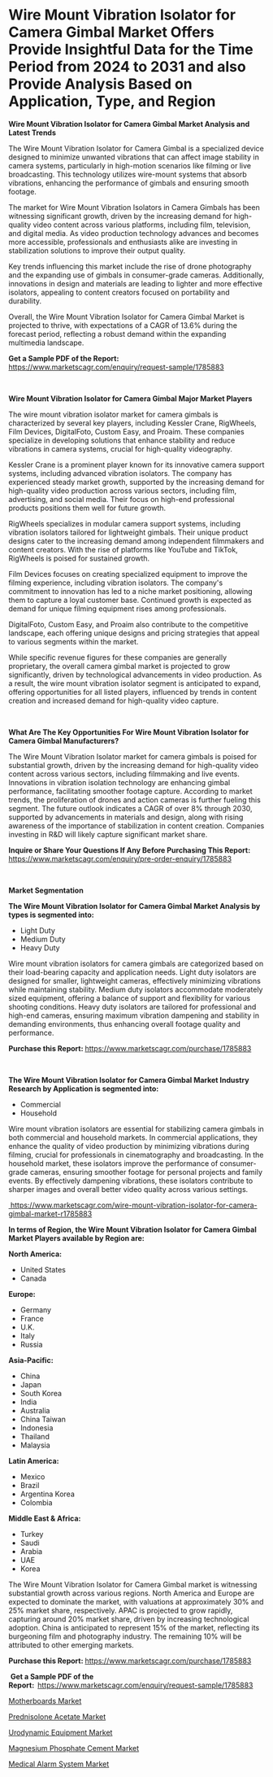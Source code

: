 <p><h1>Wire Mount Vibration Isolator for Camera Gimbal Market Offers Provide Insightful Data for the Time Period from 2024 to 2031 and also Provide Analysis Based on Application, Type, and Region</h1></p><p><strong>Wire Mount Vibration Isolator for Camera Gimbal Market Analysis and Latest Trends</strong></p>
<p><p>The Wire Mount Vibration Isolator for Camera Gimbal is a specialized device designed to minimize unwanted vibrations that can affect image stability in camera systems, particularly in high-motion scenarios like filming or live broadcasting. This technology utilizes wire-mount systems that absorb vibrations, enhancing the performance of gimbals and ensuring smooth footage.</p><p>The market for Wire Mount Vibration Isolators in Camera Gimbals has been witnessing significant growth, driven by the increasing demand for high-quality video content across various platforms, including film, television, and digital media. As video production technology advances and becomes more accessible, professionals and enthusiasts alike are investing in stabilization solutions to improve their output quality. </p><p>Key trends influencing this market include the rise of drone photography and the expanding use of gimbals in consumer-grade cameras. Additionally, innovations in design and materials are leading to lighter and more effective isolators, appealing to content creators focused on portability and durability.</p><p>Overall, the Wire Mount Vibration Isolator for Camera Gimbal Market is projected to thrive, with expectations of a CAGR of 13.6% during the forecast period, reflecting a robust demand within the expanding multimedia landscape.</p></p>
<p><strong>Get a Sample PDF of the Report:&nbsp;</strong> <a href="https://www.marketscagr.com/enquiry/request-sample/1785883?utm_campaign=1472&utm_medium=2&utm_source=Github&utm_content=ia&utm_term=09102024&utm_id=wire-mount-vibration-isolator-for-camera-gimbal">https://www.marketscagr.com/enquiry/request-sample/1785883</a></p>
<p>&nbsp;</p>
<p><strong>Wire Mount Vibration Isolator for Camera Gimbal Major Market Players</strong></p>
<p><p>The wire mount vibration isolator market for camera gimbals is characterized by several key players, including Kessler Crane, RigWheels, Film Devices, DigitalFoto, Custom Easy, and Proaim. These companies specialize in developing solutions that enhance stability and reduce vibrations in camera systems, crucial for high-quality videography.</p><p>Kessler Crane is a prominent player known for its innovative camera support systems, including advanced vibration isolators. The company has experienced steady market growth, supported by the increasing demand for high-quality video production across various sectors, including film, advertising, and social media. Their focus on high-end professional products positions them well for future growth.</p><p>RigWheels specializes in modular camera support systems, including vibration isolators tailored for lightweight gimbals. Their unique product designs cater to the increasing demand among independent filmmakers and content creators. With the rise of platforms like YouTube and TikTok, RigWheels is poised for sustained growth.</p><p>Film Devices focuses on creating specialized equipment to improve the filming experience, including vibration isolators. The company's commitment to innovation has led to a niche market positioning, allowing them to capture a loyal customer base. Continued growth is expected as demand for unique filming equipment rises among professionals.</p><p>DigitalFoto, Custom Easy, and Proaim also contribute to the competitive landscape, each offering unique designs and pricing strategies that appeal to various segments within the market.</p><p>While specific revenue figures for these companies are generally proprietary, the overall camera gimbal market is projected to grow significantly, driven by technological advancements in video production. As a result, the wire mount vibration isolator segment is anticipated to expand, offering opportunities for all listed players, influenced by trends in content creation and increased demand for high-quality video capture.</p></p>
<p>&nbsp;</p>
<p><strong>What Are The Key Opportunities For Wire Mount Vibration Isolator for Camera Gimbal Manufacturers?</strong></p>
<p><p>The Wire Mount Vibration Isolator market for camera gimbals is poised for substantial growth, driven by the increasing demand for high-quality video content across various sectors, including filmmaking and live events. Innovations in vibration isolation technology are enhancing gimbal performance, facilitating smoother footage capture. According to market trends, the proliferation of drones and action cameras is further fueling this segment. The future outlook indicates a CAGR of over 8% through 2030, supported by advancements in materials and design, along with rising awareness of the importance of stabilization in content creation. Companies investing in R&D will likely capture significant market share.</p></p>
<p><strong>Inquire or Share Your Questions If Any Before Purchasing This Report:</strong> <a href="https://www.marketscagr.com/enquiry/pre-order-enquiry/1785883?utm_campaign=1472&utm_medium=2&utm_source=Github&utm_content=ia&utm_term=09102024&utm_id=wire-mount-vibration-isolator-for-camera-gimbal">https://www.marketscagr.com/enquiry/pre-order-enquiry/1785883</a></p>
<p>&nbsp;</p>
<p><strong>Market Segmentation</strong></p>
<p><strong>The Wire Mount Vibration Isolator for Camera Gimbal Market Analysis by types is segmented into:</strong></p>
<p><ul><li>Light Duty</li><li>Medium Duty</li><li>Heavy Duty</li></ul></p>
<p><p>Wire mount vibration isolators for camera gimbals are categorized based on their load-bearing capacity and application needs. Light duty isolators are designed for smaller, lightweight cameras, effectively minimizing vibrations while maintaining stability. Medium duty isolators accommodate moderately sized equipment, offering a balance of support and flexibility for various shooting conditions. Heavy duty isolators are tailored for professional and high-end cameras, ensuring maximum vibration dampening and stability in demanding environments, thus enhancing overall footage quality and performance.</p></p>
<p><strong>Purchase this Report:&nbsp;</strong><a href="https://www.marketscagr.com/purchase/1785883?utm_campaign=1472&utm_medium=2&utm_source=Github&utm_content=ia&utm_term=09102024&utm_id=wire-mount-vibration-isolator-for-camera-gimbal">https://www.marketscagr.com/purchase/1785883</a></p>
<p>&nbsp;</p>
<p><strong>The Wire Mount Vibration Isolator for Camera Gimbal Market Industry Research by Application is segmented into:</strong></p>
<p><ul><li>Commercial</li><li>Household</li></ul></p>
<p><p>Wire mount vibration isolators are essential for stabilizing camera gimbals in both commercial and household markets. In commercial applications, they enhance the quality of video production by minimizing vibrations during filming, crucial for professionals in cinematography and broadcasting. In the household market, these isolators improve the performance of consumer-grade cameras, ensuring smoother footage for personal projects and family events. By effectively dampening vibrations, these isolators contribute to sharper images and overall better video quality across various settings.</p></p>
<p><a href="https://www.marketscagr.com/wire-mount-vibration-isolator-for-camera-gimbal-market-r1785883?utm_campaign=1472&utm_medium=2&utm_source=Github&utm_content=ia&utm_term=09102024&utm_id=wire-mount-vibration-isolator-for-camera-gimbal">&nbsp;https://www.marketscagr.com/wire-mount-vibration-isolator-for-camera-gimbal-market-r1785883</a></p>
<p><strong>In terms of Region, the Wire Mount Vibration Isolator for Camera Gimbal Market Players available by Region are:</strong></p>
<p>
    <p> <strong> North America: </strong>
        <ul>
            <li>United States</li>
            <li>Canada</li>
        </ul>
        </p> 
    <p> <strong> Europe: </strong>
        <ul>
            <li>Germany</li>
            <li>France</li>
            <li>U.K.</li>
            <li>Italy</li>
            <li>Russia</li>
        </ul>
        </p> 
    <p> <strong> Asia-Pacific: </strong>
        <ul>
            <li>China</li>
            <li>Japan</li>
            <li>South Korea</li>
            <li>India</li>
            <li>Australia</li>
            <li>China Taiwan</li>
            <li>Indonesia</li>
            <li>Thailand</li>
            <li>Malaysia</li>
        </ul>
        </p> 
    <p> <strong> Latin America: </strong>
        <ul>
            <li>Mexico</li>
            <li>Brazil</li>
            <li>Argentina Korea</li>
            <li>Colombia</li>
        </ul>
        </p> 
    <p> <strong> Middle East & Africa: </strong>
        <ul>
            <li>Turkey</li>
            <li>Saudi</li>
            <li>Arabia</li>
            <li>UAE</li>
            <li>Korea</li>
        </ul>
    </p>
    </p>
<p><p>The Wire Mount Vibration Isolator for Camera Gimbal market is witnessing substantial growth across various regions. North America and Europe are expected to dominate the market, with valuations at approximately 30% and 25% market share, respectively. APAC is projected to grow rapidly, capturing around 20% market share, driven by increasing technological adoption. China is anticipated to represent 15% of the market, reflecting its burgeoning film and photography industry. The remaining 10% will be attributed to other emerging markets.</p></p>
<p><strong>Purchase this Report: </strong><a href="https://www.marketscagr.com/purchase/1785883?utm_campaign=1472&utm_medium=2&utm_source=Github&utm_content=ia&utm_term=09102024&utm_id=wire-mount-vibration-isolator-for-camera-gimbal">https://www.marketscagr.com/purchase/1785883</a></p>
<p>&nbsp;<strong>Get a Sample PDF of the Report:&nbsp;&nbsp;</strong><a href="https://www.marketscagr.com/enquiry/request-sample/1785883?utm_campaign=1472&utm_medium=2&utm_source=Github&utm_content=ia&utm_term=09102024&utm_id=wire-mount-vibration-isolator-for-camera-gimbal">https://www.marketscagr.com/enquiry/request-sample/1785883</a></p>
<p><strong></strong></p>
<p><p><a href="https://www.linkedin.com/pulse/global-motherboards-market-analysis-key-trends-future-projections-4roae?utm_campaign=1472&utm_medium=2&utm_source=Github&utm_content=ia&utm_term=09102024&utm_id=wire-mount-vibration-isolator-for-camera-gimbal">Motherboards Market</a></p><p><a href="https://www.linkedin.com/pulse/prednisolone-acetate-spectrum-usage-patterns-sector-evolution-e4aaf?utm_campaign=1472&utm_medium=2&utm_source=Github&utm_content=ia&utm_term=09102024&utm_id=wire-mount-vibration-isolator-for-camera-gimbal">Prednisolone Acetate Market</a></p><p><a href="https://www.linkedin.com/pulse/market-leaders-laggards-global-urodynamic-equipment-trends-rizyf?utm_campaign=1472&utm_medium=2&utm_source=Github&utm_content=ia&utm_term=09102024&utm_id=wire-mount-vibration-isolator-for-camera-gimbal">Urodynamic Equipment Market</a></p><p><a href="https://www.linkedin.com/pulse/navigating-global-magnesium-phosphate-cement-market-from-trends-shbsf?utm_campaign=1472&utm_medium=2&utm_source=Github&utm_content=ia&utm_term=09102024&utm_id=wire-mount-vibration-isolator-for-camera-gimbal">Magnesium Phosphate Cement Market</a></p><p><a href="https://www.linkedin.com/pulse/medical-alarm-system-industry-resonance-126-amplification-across-oymuf?utm_campaign=1472&utm_medium=2&utm_source=Github&utm_content=ia&utm_term=09102024&utm_id=wire-mount-vibration-isolator-for-camera-gimbal">Medical Alarm System Market</a></p></p>